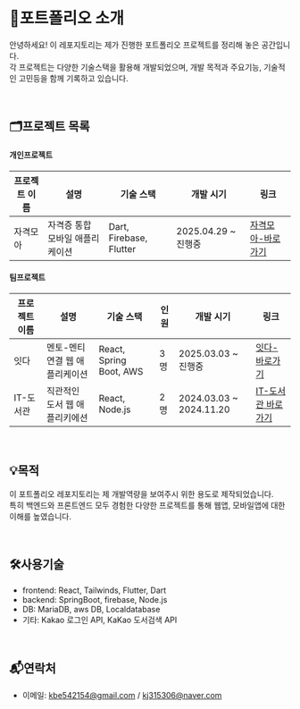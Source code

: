# 📌포트폴리오 소개
안녕하세요! 이 레포지토리는 제가 진행한 포트폴리오 프로젝트를 정리해 놓은 공간입니다. <br>
각 프로젝트는 다양한 기술스택을 활용해 개발되었으며, 개발 목적과 주요기능, 기술적인 고민등을 함께 기록하고 있습니다.

<br>

## 🗂️프로젝트 목록
#### 개인프로젝트
| 프로젝트 이름 | 설명 | 기술 스택 | 개발 시기 | 링크 |
|---------------|------|-----------|------------|------|
| 자격모아 | 자격증 통합 모바일 애플리케이션 | Dart, Firebase, Flutter | 2025.04.29 ~ 진행중 | [자격모아-바로가기](아직없음) |

#### 팀프로젝트
| 프로젝트 이름 | 설명 | 기술 스택 | 인원 | 개발 시기 | 링크 |
|---------------|------|-----------|------|------------|------|
| 잇다 | 멘토-멘티 연결 웹 애플리케이션 | React, Spring Boot, AWS | 3명 | 2025.03.03 ~ 진행중 | [잇다-바로가기](아직없음) |
| IT-도서관 | 직관적인 도서 웹 애플리키에션 | React, Node.js | 2명 | 2024.03.03 ~ 2024.11.20 | [IT-도서관 바로가기](아직없음)|

<br>


## 💡목적
이 포트폴리오 레포지토리는 제 개발역량을 보여주시 위한 용도로 제작되었습니다. <br>
특히 백엔드와 프론트엔드 모두 경험한 다양한 프로젝트를 통해 웹앱, 모바일앱에 대한 이해를 높였습니다.

<br>

## 🛠️사용기술
- frontend: React, Tailwinds, Flutter, Dart
- backend: SpringBoot, firebase, Node.js
- DB: MariaDB, aws DB, Localdatabase
- 기타: Kakao 로그인 API, KaKao 도서검색 API

<br>

## 📬연락처
- 이메일: kbe542154@gmail.com / kj315306@naver.com

<br>

<br>
